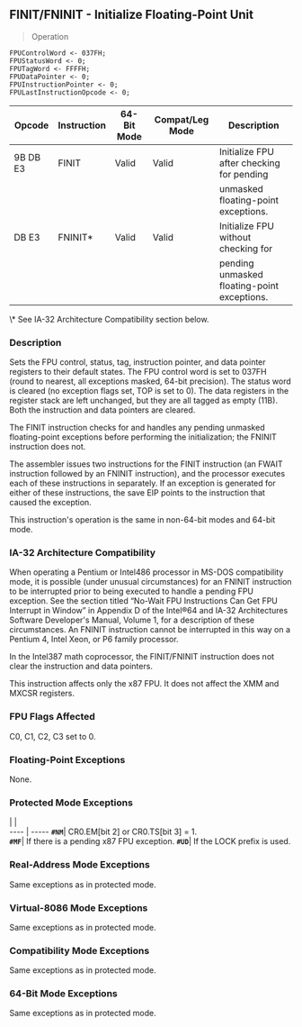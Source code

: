 ## FINIT/FNINIT - Initialize Floating-Point Unit

> Operation

``` slim
FPUControlWord <- 037FH;
FPUStatusWord <- 0;
FPUTagWord <- FFFFH;
FPUDataPointer <- 0;
FPUInstructionPointer <- 0;
FPULastInstructionOpcode <- 0;

```

 Opcode  | Instruction| 64-Bit Mode| Compat/Leg Mode| Description                                
 ---  | --- | --- | --- | ---
 9B DB E3| FINIT      | Valid      | Valid          | Initialize FPU after checking for pending  
         |            |            |                | unmasked floating-point exceptions.        
 DB E3   | FNINIT\*    | Valid      | Valid          | Initialize FPU without checking for        
         |            |            |                | pending unmasked floating-point exceptions.
<aside class="notification">
\* See IA-32 Architecture Compatibility section below.
</aside>


### Description
Sets the FPU control, status, tag, instruction pointer, and data pointer registers
to their default states. The FPU control word is set to 037FH (round to nearest,
all exceptions masked, 64-bit precision). The status word is cleared (no exception
flags set, TOP is set to 0). The data registers in the register stack are left
unchanged, but they are all tagged as empty (11B). Both the instruction and
data pointers are cleared.

The FINIT instruction checks for and handles any pending unmasked floating-point
exceptions before performing the initialization; the FNINIT instruction does
not.

The assembler issues two instructions for the FINIT instruction (an FWAIT instruction
followed by an FNINIT instruction), and the processor executes each of these
instructions in separately. If an exception is generated for either of these
instructions, the save EIP points to the instruction that caused the exception.

This instruction's operation is the same in non-64-bit modes and 64-bit mode.


### IA-32 Architecture Compatibility
When operating a Pentium or Intel486 processor in MS-DOS compatibility mode,
it is possible (under unusual circumstances) for an FNINIT instruction to be
interrupted prior to being executed to handle a pending FPU exception. See the
section titled “No-Wait FPU Instructions Can Get FPU Interrupt in Window” in
Appendix D of the Intel®64 and IA-32 Architectures Software Developer's Manual,
Volume 1, for a description of these circumstances. An FNINIT instruction cannot
be interrupted in this way on a Pentium 4, Intel Xeon, or P6 family processor.

In the Intel387 math coprocessor, the FINIT/FNINIT instruction does not clear
the instruction and data pointers.

This instruction affects only the x87 FPU. It does not affect the XMM and MXCSR
registers.



### FPU Flags Affected
C0, C1, C2, C3 set to 0.


### Floating-Point Exceptions
None.


### Protected Mode Exceptions
   | |  
---- | -----
 **``#NM``**| CR0.EM[bit 2] or CR0.TS[bit 3] = 1.     
 **``#MF``**| If there is a pending x87 FPU exception.
 **``#UD``**| If the LOCK prefix is used.             

### Real-Address Mode Exceptions
Same exceptions as in protected mode.


### Virtual-8086 Mode Exceptions
Same exceptions as in protected mode.


### Compatibility Mode Exceptions
Same exceptions as in protected mode.


### 64-Bit Mode Exceptions
Same exceptions as in protected mode.
